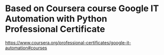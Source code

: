 # Based on Coursera course Google IT Automation with Python Professional Certificate

https://www.coursera.org/professional-certificates/google-it-automation#courses
